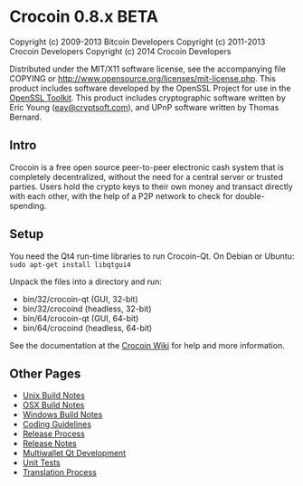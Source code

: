 Crocoin 0.8.x BETA
====================

Copyright (c) 2009-2013 Bitcoin Developers
Copyright (c) 2011-2013 Crocoin Developers
Copyright (c) 2014 Crocoin Developers

Distributed under the MIT/X11 software license, see the accompanying
file COPYING or http://www.opensource.org/licenses/mit-license.php.
This product includes software developed by the OpenSSL Project for use in the [OpenSSL Toolkit](http://www.openssl.org/). This product includes
cryptographic software written by Eric Young ([eay@cryptsoft.com](mailto:eay@cryptsoft.com)), and UPnP software written by Thomas Bernard.


Intro
---------------------
Crocoin is a free open source peer-to-peer electronic cash system that is
completely decentralized, without the need for a central server or trusted
parties.  Users hold the crypto keys to their own money and transact directly
with each other, with the help of a P2P network to check for double-spending.


Setup
---------------------
You need the Qt4 run-time libraries to run Crocoin-Qt. On Debian or Ubuntu:
	`sudo apt-get install libqtgui4`

Unpack the files into a directory and run:

- bin/32/crocoin-qt (GUI, 32-bit)
- bin/32/crocoind (headless, 32-bit)
- bin/64/crocoin-qt (GUI, 64-bit)
- bin/64/crocoind (headless, 64-bit)

See the documentation at the [Crocoin Wiki](http://crocoin.org)
for help and more information.


Other Pages
---------------------
- [Unix Build Notes](build-unix.md)
- [OSX Build Notes](build-osx.md)
- [Windows Build Notes](build-msw.md)
- [Coding Guidelines](coding.md)
- [Release Process](release-process.md)
- [Release Notes](release-notes.md)
- [Multiwallet Qt Development](multiwallet-qt.md)
- [Unit Tests](unit-tests.md)
- [Translation Process](translation_process.md)
